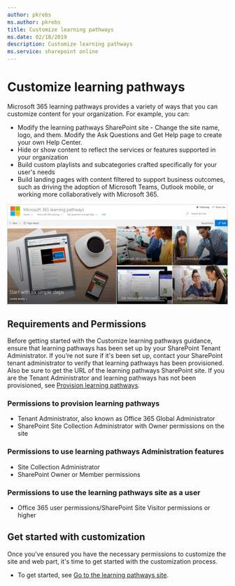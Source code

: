 ```yaml
---
author: pkrebs
ms.author: pkrebs
title: Customize learning pathways
ms.date: 02/18/2019
description: Customize learning pathways
ms.service: sharepoint online
---
```


# Customize learning pathways

Microsoft 365 learning pathways provides a variety of ways that you can customize content for your organization. For example, you can:  
- Modify the learning pathways SharePoint site - Change the site name, logo, and them. Modify the Ask Questions and Get Help page to create your own Help Center. 
- Hide or show content to reflect the services or features supported in your organization 
- Build custom playlists and subcategories crafted specifically for your user's needs
- Build landing pages with content filtered to support business outcomes, such as driving the adoption of Microsoft Teams, Outlook mobile, or working more collaboratively with Microsoft 365.

![cg-introducing.png](media/cg-introducing.png)

## Requirements and Permissions

Before getting started with the Customize learning pathways guidance, ensure that learning pathways has been set up by your SharePoint Tenant Administrator. If you’re not sure if it's been set up, contact your SharePoint tenant administrator to verify that learning pathways has been provisioned. Also be sure to get the URL of the learning pathways SharePoint site. If you are the Tenant Administrator and learning pathways has not been provisioned, see [Provision learning pathways](custom_provision.md). 

### Permissions to provision learning pathways

- Tenant Administrator, also known as Office 365 Global Administrator
- SharePoint Site Collection Administrator with Owner permissions on the site

### Permissions to use learning pathways Administration features

- Site Collection Administrator
- SharePoint Owner or Member permissions

### Permissions to use the learning pathways site as a user

- Office 365 user permissions/SharePoint Site Visitor permissions or higher

## Get started with customization
Once you've ensured you have the necessary permissions to customize the site and web part, 
it's time to get started with the customization process. 

- To get started, see [Go to the learning pathways site](custom_goto.md).